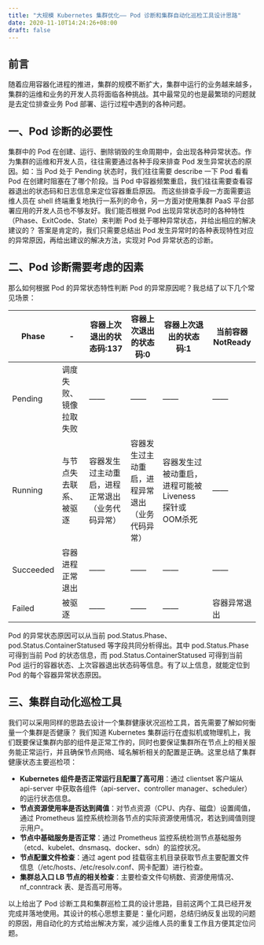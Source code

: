 ```yaml
---
title: "大规模 Kubernetes 集群优化—— Pod 诊断和集群自动化巡检工具设计思路"
date: 2020-11-10T14:24:26+08:00
draft: false
---
```


## 前言
随着应用容器化进程的推进，集群的规模不断扩大，集群中运行的业务越来越多，集群的运维和业务的开发人员将面临各种挑战。其中最常见的也是最繁琐的问题就是去定位排查业务 Pod 部署、运行过程中遇到的各种问题。
## 一、Pod 诊断的必要性
集群中的 Pod 在创建、运行、删除销毁的生命周期中，会出现各种异常状态。作为集群的运维和开发人员，往往需要通过各种手段来排查 Pod 发生异常状态的原因。如：当 Pod 处于 Pending 状态时，我们往往需要 describe 一下 Pod 看看 Pod 在创建时阻塞在了哪个阶段。当 Pod 中容器频繁重启，我们往往需要查看容器退出的状态码和日志信息来定位容器重启原因。
而这些排查手段一方面需要运维人员在 shell 终端重复地执行一系列的命令，另一方面对使用集群 PaaS 平台部署应用的开发人员也不够友好。我们能否根据 Pod 出现异常状态时的各种特性（Phase、ExitCode、State）来判断 Pod 处于哪种异常状态，并给出相应的解决建议的？
答案是肯定的，我们只需要总结出 Pod 发生异常时的各种表现特性对应的异常原因，再给出建议的解决方法，实现对 Pod 异常状态的诊断。
## 二、Pod 诊断需要考虑的因素
那么如何根据 Pod 的异常状态特性判断 Pod 的异常原因呢？我总结了以下几个常见场景：

|Phase | - |容器上次退出的状态码:137 | 容器上次退出的状态码:0 | 容器上次退出的状态码:1| 当前容器NotReady
|--|--|--|--|--|--|
| Pending |  调度失败、镜像拉取失败  | ——|——|——|——|
| Running  | 与节点失去联系、被驱逐 |  容器发生过主动重启，进程正常退出（业务代码异常）|容器发生过主动重启，进程异常退出（业务代码异常）|容器发生过被动重启，进程可能被 Liveness 探针或OOM杀死|——|
| Succeeded| 容器进程正常退出 |——|——|——|——|
|Failed | 被驱逐 | ——|——|—— |容器异常退出 | 

Pod 的异常状态原因可以从当前 pod.Status.Phase、pod.Status.ContainerStatused 等字段共同分析得出。其中 pod.Status.Phase 可得到当前 Pod 的状态信息，而 pod.Status.ContainerStatused 可得到当前 Pod 运行的容器状态、上次容器退出状态码等信息。有了以上信息，就能定位到 Pod 的每个容器异常状态原因。
## 三、集群自动化巡检工具
我们可以采用同样的思路去设计一个集群健康状况巡检工具，首先需要了解如何衡量一个集群是否健康？
我们知道 Kubernetes 集群运行在虚拟机或物理机上，我们既要保证集群内部的组件是正常工作的，同时也要保证集群所在节点上的相关服务能正常运行，并且确保节点网络、域名解析相关的配置是正确。这里总结了集群健康状态主要巡检项：

- **Kubernetes 组件是否正常运行且配置了高可用**：通过 clientset 客户端从 api-server 中获取各组件（api-server、controller manager、scheduler）的运行状态信息。
- **节点资源使用率是否达到阈值**：对节点资源（CPU、内存、磁盘）设置阈值，通过 Prometheus 监控系统检测各节点的实际资源使用情况，若达到阈值则提示用户。
- **节点中基础服务是否正常**：通过 Prometheus 监控系统检测节点基础服务（etcd、kubelet、dnsmasq、docker、sdn）的监控状况。
- **节点配置文件检查**：通过 agent pod 挂载宿主机目录获取节点主要配置文件信息（/etc/hosts、/etc/resolv.conf、网卡配置）进行检查。
- **集群总入口 LB 节点的相关检查**：主要检查文件句柄数、资源使用情况、nf_conntrack 表、是否高可用等。

以上给出了 Pod 诊断工具和集群巡检工具的设计思路，目前这两个工具已经开发完成并落地使用。其设计的核心思想主要是：量化问题，总结归纳反复出现的问题的原因，用自动化的方式给出解决方案，减少运维人员的重复工作且方便其定位问题。
